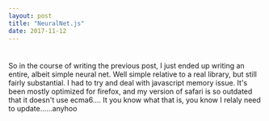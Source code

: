 ```yaml
---
layout: post
title: "NeuralNet.js"
date: 2017-11-12
---
```

<script src="../../../../js/libraries/p5.js" type="text/javascript"></script>
<script src="../../../../js/libraries/p5.dom.js" type="text/javascript"></script>
<!-- <script src="../../../../js/libraries/lalolib/lalolib.js" type="text/javascript"></script> -->
<script src="../../../../js/nn_explanation_advanced.js"></script>
<!-- <script src="../../../../js/neural_net_lalo.js"></script> -->
<script src="../../../../js/neural_net.js"></script>
<script src="https://d3js.org/d3.v4.min.js"></script>
<script src="https://d3js.org/d3-scale-chromatic.v1.min.js"></script>
<div id="backprop-example" style="display: flex;justify-content: center;"></div>
<div id="options" style="display: flex;justify-content: center;margin-top: 10px;">
<div id="train-button"></div>
<div id="reset-button"></div>
</div>

So in the course of writing the previous post, I just ended up writing an entire, albeit simple neural net. Well simple relative to a real library, but still fairly substantial. I had to try and deal with javascript memory issue. It's been mostly optimized for firefox, and my version of safari is so outdated that it doesn't use ecma6.... It you know what that is, you know I relaly need to update......anyhoo